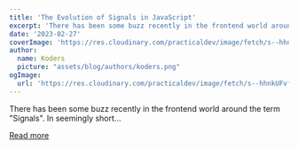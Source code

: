 ```yaml
---
title: 'The Evolution of Signals in JavaScript'
excerpt: 'There has been some buzz recently in the frontend world around the term "Signals". In seemingly short...'
date: '2023-02-27'
coverImage: 'https://res.cloudinary.com/practicaldev/image/fetch/s--hhnkUFvf--/c_imagga_scale,f_auto,fl_progressive,h_420,q_auto,w_1000/https://dev-to-uploads.s3.amazonaws.com/uploads/articles/olad9yyw632rg959kewz.png'
author:
  name: Koders
  picture: "assets/blog/authors/koders.png"
ogImage:
  url: 'https://res.cloudinary.com/practicaldev/image/fetch/s--hhnkUFvf--/c_imagga_scale,f_auto,fl_progressive,h_420,q_auto,w_1000/https://dev-to-uploads.s3.amazonaws.com/uploads/articles/olad9yyw632rg959kewz.png'
---
```


There has been some buzz recently in the frontend world around the term "Signals". In seemingly short...

[Read more](https://dev.to/this-is-learning/the-evolution-of-signals-in-javascript-8ob)
